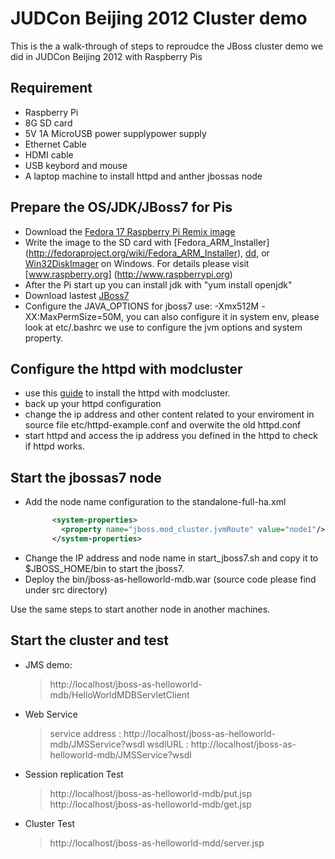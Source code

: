JUDCon Beijing 2012 Cluster demo 
========================
This is the a walk-through of steps to reproudce the JBoss cluster demo we did in JUDCon Beijing 2012 with Raspberry Pis

Requirement 
-------------------
* Raspberry Pi
* 8G SD card 
* 5V 1A MicroUSB power supplypower supply
* Ethernet Cable 
* HDMI cable 
* USB keybord and mouse
* A laptop machine to install httpd and anther jbossas node

Prepare the OS/JDK/JBoss7 for Pis
-------------------
* Download the [Fedora 17 Raspberry Pi Remix image](http://scotland.proximity.on.ca/raspberrypi/f17-releases/v5/latest)
* Write the image to the SD card with [Fedora_ARM_Installer] (http://fedoraproject.org/wiki/Fedora_ARM_Installer), 
[dd](http://en.wikipedia.org/wiki/Dd_(Unix)), or [Win32DiskImager](https://launchpad.net/win32-image-writer/+download) on Windows.
For details please visit [www.raspberry.org] (http://www.raspberrypi.org)
* After the Pi start up you can install jdk with "yum install openjdk"
* Download lastest [JBoss7](http://www.jboss.org/jbossas/downloads)
* Configure the JAVA_OPTIONS for jboss7 use: -Xmx512M -XX:MaxPermSize=50M, you can also configure it in system env, please look at etc/.bashrc we use 
  to configure the jvm options and system property.
  

Configure the httpd with modcluster
--------------------
* use this [guide](http://docs.jboss.org/mod_cluster/1.2.0/html/Quick_Start_Guide.html#d0e261) to install the httpd with modcluster.
* back up your httpd configuration 
* change the ip address and other content related to your enviroment in source file etc/httpd-example.conf and overwite the old httpd.conf
* start httpd and access the ip address you defined in the httpd to check if httpd works.  

Start the jbossas7 node  
-------------------
* Add the node name configuration to the standalone-full-ha.xml
  ```xml
		<system-properties>
		  <property name="jboss.mod_cluster.jvmRoute" value="node1"/>
  		</system-properties>
  ```
* Change the IP address and node name in start_jboss7.sh and copy it to $JBOSS_HOME/bin to start the jboss7.
* Deploy the bin/jboss-as-helloworld-mdb.war (source code please find under src directory)

Use the same steps to start another node in another machines. 

Start the cluster and test
------------------- 
* JMS demo:
    >http://localhost/jboss-as-helloworld-mdb/HelloWorldMDBServletClient
* Web Service
    >service address :   http://localhost/jboss-as-helloworld-mdb/JMSService?wsdl
    >wsdlURL :   http://localhost/jboss-as-helloworld-mdb/JMSService?wsdl 

* Session replication Test
    >http://localhost/jboss-as-helloworld-mdb/put.jsp
    >http://localhost/jboss-as-helloworld-mdb/get.jsp
* Cluster Test
    >http://localhost/jboss-as-helloworld-mdd/server.jsp




